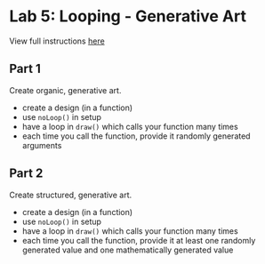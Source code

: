 # Lab 5: Looping - Generative Art

View full instructions [here](https://docs.google.com/document/d/1Zv2180DkNRuQybnAWZ5Ui7G-_Nca7k7CfRz9qAf0nEU/edit?usp=sharing)

## Part 1

Create organic, generative art.

- create a design (in a function)
- use `noLoop()` in setup
- have a loop in `draw()` which calls your function many times
- each time you call the function, provide it randomly generated arguments

## Part 2

Create structured, generative art.

- create a design (in a function)
- use `noLoop()` in setup
- have a loop in `draw()` which calls your function many times
- each time you call the function, provide it at least one randomly generated value and one mathematically generated value
